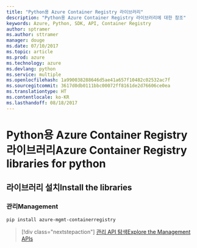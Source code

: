 ```yaml
---
title: "Python용 Azure Container Registry 라이브러리"
description: "Python용 Azure Container Registry 라이브러리에 대한 참조"
keywords: Azure, Python, SDK, API, Container Registry
author: sptramer
ms.author: sttramer
manager: douge
ms.date: 07/10/2017
ms.topic: article
ms.prod: azure
ms.technology: azure
ms.devlang: python
ms.service: multiple
ms.openlocfilehash: 1a990038288646d5ae41a657f10482c02532ac7f
ms.sourcegitcommit: 3617d0db0111bbc00072ff8161de2d76606ce0ea
ms.translationtype: HT
ms.contentlocale: ko-KR
ms.lasthandoff: 08/18/2017
---
```

# <a name="azure-container-registry-libraries-for-python"></a><span data-ttu-id="09d0e-104">Python용 Azure Container Registry 라이브러리</span><span class="sxs-lookup"><span data-stu-id="09d0e-104">Azure Container Registry libraries for python</span></span>

## <a name="install-the-libraries"></a><span data-ttu-id="09d0e-105">라이브러리 설치</span><span class="sxs-lookup"><span data-stu-id="09d0e-105">Install the libraries</span></span>


### <a name="management"></a><span data-ttu-id="09d0e-106">관리</span><span class="sxs-lookup"><span data-stu-id="09d0e-106">Management</span></span>

```bash
pip install azure-mgmt-containerregistry
```
> [!div class="nextstepaction"]
> [<span data-ttu-id="09d0e-107">관리 API 탐색</span><span class="sxs-lookup"><span data-stu-id="09d0e-107">Explore the Management APIs</span></span>](/python/api/overview/azure/containerregistry/managementlibrary)